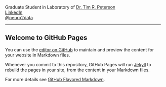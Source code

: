 

Graduate Student in Laboratory of [Dr. Tim R. Peterson](http://petersonlab.wustl.edu/)<br>
[LinkedIn](https://www.linkedin.com/in/ji-woong-park-662b6919) <br>
[@neuro2data](https://twitter.com/neuro2data)

---

## Welcome to GitHub Pages

You can use the [editor on GitHub](https://github.com/jiwpark00/jiwpark00.github.io/edit/master/index.md) to maintain and preview the content for your website in Markdown files.

Whenever you commit to this repository, GitHub Pages will run [Jekyll](https://jekyllrb.com/) to rebuild the pages in your site, from the content in your Markdown files.

For more details see [GitHub Flavored Markdown](https://guides.github.com/features/mastering-markdown/).
